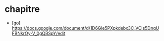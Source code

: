 # chapitre

- [[go]] https://docs.google.com/document/d/1D6GIe5PXpkdebx3C_VCIs5DnqUFBNkrOy-V_0gQBSpY/edit


[//begin]: # "Autogenerated link references for markdown compatibility"
[go]: go "Go"
[//end]: # "Autogenerated link references"